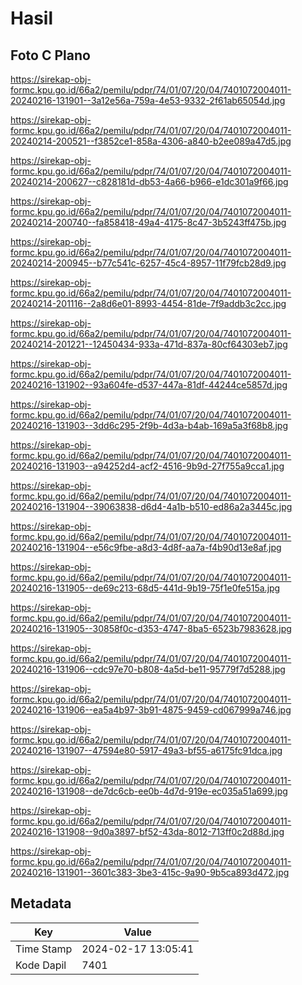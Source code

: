 # Hasil

## Foto C Plano

https://sirekap-obj-formc.kpu.go.id/66a2/pemilu/pdpr/74/01/07/20/04/7401072004011-20240216-131901--3a12e56a-759a-4e53-9332-2f61ab65054d.jpg

https://sirekap-obj-formc.kpu.go.id/66a2/pemilu/pdpr/74/01/07/20/04/7401072004011-20240214-200521--f3852ce1-858a-4306-a840-b2ee089a47d5.jpg

https://sirekap-obj-formc.kpu.go.id/66a2/pemilu/pdpr/74/01/07/20/04/7401072004011-20240214-200627--c828181d-db53-4a66-b966-e1dc301a9f66.jpg

https://sirekap-obj-formc.kpu.go.id/66a2/pemilu/pdpr/74/01/07/20/04/7401072004011-20240214-200740--fa858418-49a4-4175-8c47-3b5243ff475b.jpg

https://sirekap-obj-formc.kpu.go.id/66a2/pemilu/pdpr/74/01/07/20/04/7401072004011-20240214-200945--b77c541c-6257-45c4-8957-11f79fcb28d9.jpg

https://sirekap-obj-formc.kpu.go.id/66a2/pemilu/pdpr/74/01/07/20/04/7401072004011-20240214-201116--2a8d6e01-8993-4454-81de-7f9addb3c2cc.jpg

https://sirekap-obj-formc.kpu.go.id/66a2/pemilu/pdpr/74/01/07/20/04/7401072004011-20240214-201221--12450434-933a-471d-837a-80cf64303eb7.jpg

https://sirekap-obj-formc.kpu.go.id/66a2/pemilu/pdpr/74/01/07/20/04/7401072004011-20240216-131902--93a604fe-d537-447a-81df-44244ce5857d.jpg

https://sirekap-obj-formc.kpu.go.id/66a2/pemilu/pdpr/74/01/07/20/04/7401072004011-20240216-131903--3dd6c295-2f9b-4d3a-b4ab-169a5a3f68b8.jpg

https://sirekap-obj-formc.kpu.go.id/66a2/pemilu/pdpr/74/01/07/20/04/7401072004011-20240216-131903--a94252d4-acf2-4516-9b9d-27f755a9cca1.jpg

https://sirekap-obj-formc.kpu.go.id/66a2/pemilu/pdpr/74/01/07/20/04/7401072004011-20240216-131904--39063838-d6d4-4a1b-b510-ed86a2a3445c.jpg

https://sirekap-obj-formc.kpu.go.id/66a2/pemilu/pdpr/74/01/07/20/04/7401072004011-20240216-131904--e56c9fbe-a8d3-4d8f-aa7a-f4b90d13e8af.jpg

https://sirekap-obj-formc.kpu.go.id/66a2/pemilu/pdpr/74/01/07/20/04/7401072004011-20240216-131905--de69c213-68d5-441d-9b19-75f1e0fe515a.jpg

https://sirekap-obj-formc.kpu.go.id/66a2/pemilu/pdpr/74/01/07/20/04/7401072004011-20240216-131905--30858f0c-d353-4747-8ba5-6523b7983628.jpg

https://sirekap-obj-formc.kpu.go.id/66a2/pemilu/pdpr/74/01/07/20/04/7401072004011-20240216-131906--cdc97e70-b808-4a5d-be11-95779f7d5288.jpg

https://sirekap-obj-formc.kpu.go.id/66a2/pemilu/pdpr/74/01/07/20/04/7401072004011-20240216-131906--ea5a4b97-3b91-4875-9459-cd067999a746.jpg

https://sirekap-obj-formc.kpu.go.id/66a2/pemilu/pdpr/74/01/07/20/04/7401072004011-20240216-131907--47594e80-5917-49a3-bf55-a6175fc91dca.jpg

https://sirekap-obj-formc.kpu.go.id/66a2/pemilu/pdpr/74/01/07/20/04/7401072004011-20240216-131908--de7dc6cb-ee0b-4d7d-919e-ec035a51a699.jpg

https://sirekap-obj-formc.kpu.go.id/66a2/pemilu/pdpr/74/01/07/20/04/7401072004011-20240216-131908--9d0a3897-bf52-43da-8012-713ff0c2d88d.jpg

https://sirekap-obj-formc.kpu.go.id/66a2/pemilu/pdpr/74/01/07/20/04/7401072004011-20240216-131901--3601c383-3be3-415c-9a90-9b5ca893d472.jpg


## Metadata

| Key        | Value               |
| ---------- | ------------------- |
| Time Stamp | 2024-02-17 13:05:41 |
| Kode Dapil | 7401                |



